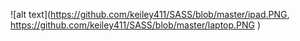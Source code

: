  ![alt text](https://github.com/keiley411/SASS/blob/master/ipad.PNG, https://github.com/keiley411/SASS/blob/master/laptop.PNG )
